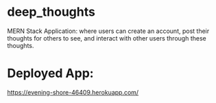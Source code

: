 # deep_thoughts
MERN Stack Application:  where users can create an account, post their thoughts for others to see, and interact with other users through these thoughts.

# Deployed App:
https://evening-shore-46409.herokuapp.com/
